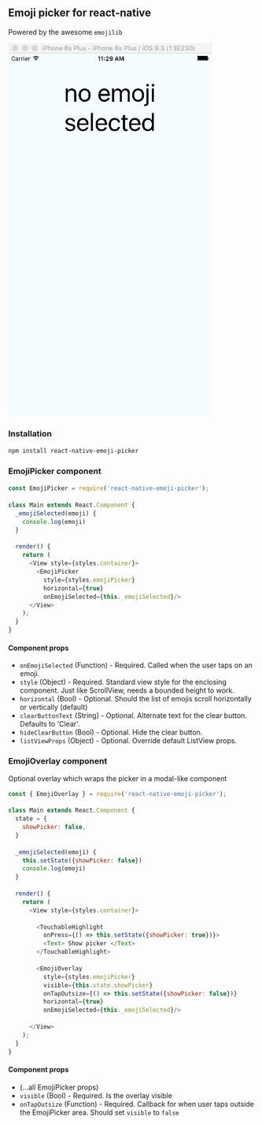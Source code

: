 ## Emoji picker for react-native
Powered by the awesome `emojilib`

![AnimatedExample](animated-example.gif)

### Installation
```bash
npm install react-native-emoji-picker
```

### EmojiPicker component
```javascript
const EmojiPicker = require('react-native-emoji-picker');

class Main extends React.Component {
  _emojiSelected(emoji) {
    console.log(emoji)
  }

  render() {
    return (
      <View style={styles.container}>
        <EmojiPicker 
          style={styles.emojiPicker} 
          horizontal={true}
          onEmojiSelected={this._emojiSelected}/>
      </View>
    );
  }
}

```

#### Component props
- `onEmojiSelected` (Function) - Required. Called when the user taps on an emoji.
- `style` (Object) - Required. Standard view style for the enclosing component. Just like ScrollView, needs a bounded height to work.
- `horizontal` (Bool) - Optional. Should the list of emojis scroll horizontally or vertically (default)
- `clearButtonText` (String) - Optional. Alternate text for the clear button. Defaults to 'Clear'.
- `hideClearButton` (Bool) - Optional. Hide the clear button. 
- `listViewProps` (Object) - Optional. Override default ListView props.


### EmojiOverlay component
Optional overlay which wraps the picker in a modal-like component 

```javascript
const { EmojiOverlay } = require('react-native-emoji-picker');

class Main extends React.Component {
  state = {
    showPicker: false,
  }

  _emojiSelected(emoji) {
    this.setState({showPicker: false})
    console.log(emoji)
  }

  render() {
    return (
      <View style={styles.container}>

        <TouchableHighlight
          onPress={() => this.setState({showPicker: true})}>
          <Text> Show picker </Text>
        </TouchableHighlight>

        <EmojiOverlay 
          style={styles.emojiPicker} 
          visible={this.state.showPicker}
          onTapOutsize={() => this.setState({showPicker: false})}
          horizontal={true}
          onEmojiSelected={this._emojiSelected}/>

      </View>
    );
  }
}

```

#### Component props
- (...all EmojiPicker props)
- `visible` (Bool) - Required. Is the overlay visible
- `onTapOutsize` (Function) - Required. Callback for when user taps outside the EmojiPicker area. Should set `visible` to `false`
